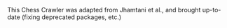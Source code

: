 This Chess Crawler was adapted from Jhamtani et al., and brought up-to-date (fixing deprecated packages, etc.)
